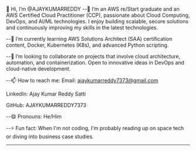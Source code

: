 👋 Hi, I’m @AJAYKUMARREDDY
--👀 I’m an AWS re/Start graduate and an AWS Certified Cloud Practitioner (CCP), passionate about Cloud Computing, DevOps, and AI/ML technologies. I enjoy building scalable, secure solutions and continuously improving my skills in the latest technologies.


--🌱 I’m currently learning AWS Solutions Architect (SAA) certification content, Docker, Kubernetes (K8s), and advanced Python scripting.


--💞️ I’m looking to collaborate on projects that involve cloud architecture, automation, and containerization. Open to innovative ideas in DevOps and cloud-native development.


--📫 How to reach me:
   Email: ajaykumarreddy7373@gmail.com

   
  LinkedIn: Ajay Kumar Reddy Satti
  
 
  GitHub: AJAYKUMARREDDY7373


--😄 Pronouns: He/Him


--⚡ Fun fact: When I'm not coding, I'm probably reading up on space tech or diving into business case studies.

---

<!---
AJAYKUMARREDDY7373/AJAYKUMARREDDY7373 is a ✨ special ✨ repository because its `README.md` (this file) appears on your GitHub profile.
You can click the Preview link to take a look at your changes.
--->
